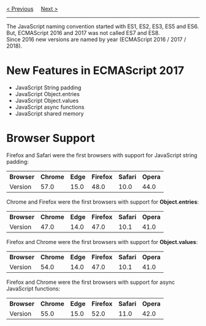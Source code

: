 <a href="/JS/Versions/2016.md">&lt; Previous</a>
&nbsp;&nbsp;&nbsp;
<a href="/JS/Versions/2018.md">Next &gt;</a>
<hr>
The JavaScript naming convention started with ES1, ES2, ES3, ES5 and ES6.
<br>
But, ECMAScript 2016 and 2017 was not called ES7 and ES8.
<br>
Since 2016 new versions are named by year (ECMAScript 2016 / 2017 / 2018).
<h1>New Features in ECMAScript 2017</h1>
<ul>
  <li>JavaScript String padding</li>
  <li>JavaScript Object.entries</li>
  <li>JavaScript Object.values</li>
  <li>JavaScript async functions</li>
  <li>JavaScript shared memory</li>
</ul>
<h1>Browser Support</h1>
Firefox and Safari were the first browsers with support for JavaScript string padding:
<table class="ws-table-all notranslate">
  <tr>
    <th>Browser</th>
    <th>Chrome</th>
    <th>Edge</th>
    <th>Firefox</th>
    <th>Safari</th>
    <th>Opera</th>
  </tr>
  <tr>
    <td>Version</td>
    <td>57.0</td>
    <td>15.0</td>
    <td>48.0</td>
    <td>10.0</td>
    <td>44.0</td>
  </tr>
</table>
Chrome and Firefox were the first browsers with support for <b>Object.entries</b>:
<table class="ws-table-all notranslate">
  <tr>
    <th>Browser</th>
    <th>Chrome</th>
    <th>Edge</th>
    <th>Firefox</th>
    <th>Safari</th>
    <th>Opera</th>
  </tr>
  <tr>
    <td>Version</td>
    <td>47.0</td>
    <td>14.0</td>
    <td>47.0</td>
    <td>10.1</td>
    <td>41.0</td>
  </tr>
</table>
Firefox and Chrome were the first browsers with support for <b>Object.values</b>:
<table class="ws-table-all notranslate">
  <tr>
    <th>Browser</th>
    <th>Chrome</th>
    <th>Edge</th>
    <th>Firefox</th>
    <th>Safari</th>
    <th>Opera</th>
  </tr>
  <tr>
    <td>Version</td>
    <td>54.0</td>
    <td>14.0</td>
    <td>47.0</td>
    <td>10.1</td>
    <td>41.0</td>
  </tr>
</table>
Firefox and Chrome were the first browsers with support for async JavaScript functions:
<table class="ws-table-all notranslate">
  <tr>
    <th>Browser</th>
    <th>Chrome</th>
    <th>Edge</th>
    <th>Firefox</th>
    <th>Safari</th>
    <th>Opera</th>
  </tr>
  <tr>
    <td>Version</td>
    <td>55.0</td>
    <td>15.0</td>
    <td>52.0</td>
    <td>11.0</td>
    <td>42.0</td>
  </tr>
</table>
